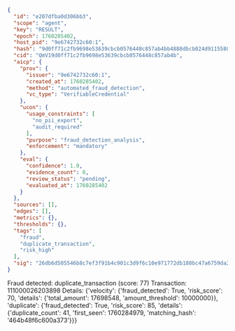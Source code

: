 ```json
{
  "id": "e207dfba0d306bb3",
  "scope": "agent",
  "key": "RESULT",
  "epoch": 1760285402,
  "host_pid": "9e6742732c60:1",
  "hash": "9d0ff71c2fb9698e53639cbcb0576448c857ab4bb4888dbcb024d9115588b195",
  "cid": "QmV19d0ff71c2fb9698e53639cbcb0576448c857ab4b",
  "aicp": {
    "prov": {
      "issuer": "9e6742732c60:1",
      "created_at": 1760285402,
      "method": "automated_fraud_detection",
      "vc_type": "VerifiableCredential"
    },
    "ucon": {
      "usage_constraints": [
        "no_pii_export",
        "audit_required"
      ],
      "purpose": "fraud_detection_analysis",
      "enforcement": "mandatory"
    },
    "eval": {
      "confidence": 1.0,
      "evidence_count": 0,
      "review_status": "pending",
      "evaluated_at": 1760285402
    }
  },
  "sources": [],
  "edges": [],
  "metrics": {},
  "thresholds": {},
  "tags": [
    "fraud",
    "duplicate_transaction",
    "risk_high"
  ],
  "sig": "26db6d505546b8c7ef3f91b4c901c3d9f6c10e971772db180bc47a6759da242c"
}
```

Fraud detected: duplicate_transaction (score: 77)
Transaction: 111000026203898
Details: {'velocity': {'fraud_detected': True, 'risk_score': 70, 'details': {'total_amount': 17698548, 'amount_threshold': 10000000}}, 'duplicate': {'fraud_detected': True, 'risk_score': 85, 'details': {'duplicate_count': 41, 'first_seen': 1760284979, 'matching_hash': '464b48f6c600a373'}}}